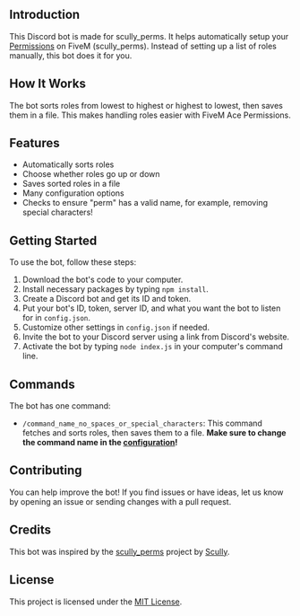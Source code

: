## Introduction
This Discord bot is made for scully_perms. It helps automatically setup your [Permissions](https://github.com/Scullyy/scully_perms/blob/5d054cbaad8c70944d7f8f5649d12f12b16a10cf/config.lua#L5-L8) on FiveM (scully_perms). Instead of setting up a list of roles manually, this bot does it for you.

## How It Works
The bot sorts roles from lowest to highest or highest to lowest, then saves them in a file. This makes handling roles easier with FiveM Ace Permissions.

## Features
- Automatically sorts roles
- Choose whether roles go up or down
- Saves sorted roles in a file
- Many configuration options
- Checks to ensure "perm" has a valid name, for example, removing special characters!

## Getting Started
To use the bot, follow these steps:
1. Download the bot's code to your computer.
2. Install necessary packages by typing `npm install`.
3. Create a Discord bot and get its ID and token.
4. Put your bot's ID, token, server ID, and what you want the bot to listen for in `config.json`.
5. Customize other settings in `config.json` if needed.
6. Invite the bot to your Discord server using a link from Discord's website.
7. Activate the bot by typing `node index.js` in your computer's command line.

## Commands
The bot has one command:
- `/command_name_no_spaces_or_special_characters`: This command fetches and sorts roles, then saves them to a file. **Make sure to change the command name in the [configuration](config.json)!**

## Contributing
You can help improve the bot! If you find issues or have ideas, let us know by opening an issue or sending changes with a pull request.

## Credits
This bot was inspired by the [scully_perms](https://github.com/scullyy/scully_perms) project by [Scully](https://github.com/scullyy/).

## License
This project is licensed under the [MIT License](LICENSE).